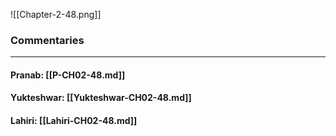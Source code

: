 ![[Chapter-2-48.png]]

### Commentaries

---

#### Pranab: [[P-CH02-48.md]]

#### Yukteshwar: [[Yukteshwar-CH02-48.md]]

#### Lahiri: [[Lahiri-CH02-48.md]]
